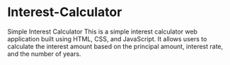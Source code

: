 # Interest-Calculator
Simple Interest Calculator This is a simple interest calculator web application built using HTML, CSS, and JavaScript. It allows users to calculate the interest amount based on the principal amount, interest rate, and the number of years.  
